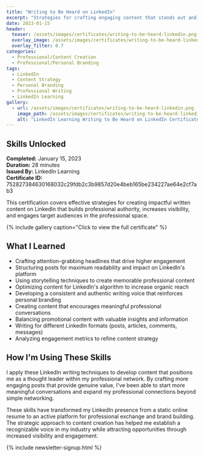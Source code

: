 ```yaml
---
title: "Writing to Be Heard on LinkedIn"
excerpt: "Strategies for crafting engaging content that stands out and builds your professional brand on the world's largest professional network"
date: 2023-01-15
header:
  teaser: /assets/images/certificates/writing-to-be-heard-linkedin.png
  overlay_image: /assets/images/certificates/writing-to-be-heard-linkedin.png
  overlay_filter: 0.7
categories:
  - Professional/Content Creation
  - Professional/Personal Branding
tags:
  - LinkedIn
  - Content Strategy
  - Personal Branding
  - Professional Writing
  - LinkedIn Learning
gallery:
  - url: /assets/images/certificates/writing-to-be-heard-linkedin.png
    image_path: /assets/images/certificates/writing-to-be-heard-linkedin.png
    alt: "LinkedIn Learning Writing to Be Heard on LinkedIn Certificate"
---
```


## Skills Unlocked

**Completed:** January 15, 2023  
**Duration:** 28 minutes  
**Issued By:** LinkedIn Learning  
**Certificate ID:** 752827384630168032c29fdb2c3b9857d20e4beb165be234227ae64e2cf7ab3

This certification covers effective strategies for creating impactful written content on LinkedIn that builds professional authority, increases visibility, and engages target audiences in the professional space.

{% include gallery caption="Click to view the full certificate" %}

## What I Learned

* Crafting attention-grabbing headlines that drive higher engagement
* Structuring posts for maximum readability and impact on LinkedIn's platform
* Using storytelling techniques to create memorable professional content
* Optimizing content for LinkedIn's algorithm to increase organic reach
* Developing a consistent and authentic writing voice that reinforces personal branding
* Creating content that encourages meaningful professional conversations
* Balancing promotional content with valuable insights and information
* Writing for different LinkedIn formats (posts, articles, comments, messages)
* Analyzing engagement metrics to refine content strategy

## How I'm Using These Skills

I apply these LinkedIn writing techniques to develop content that positions me as a thought leader within my professional network. By crafting more engaging posts that provide genuine value, I've been able to start more meaningful conversations and expand my professional connections beyond simple networking.

These skills have transformed my LinkedIn presence from a static online resume to an active platform for professional exchange and brand building. The strategic approach to content creation has helped me establish a recognizable voice in my industry while attracting opportunities through increased visibility and engagement.

{% include newsletter-signup.html %}